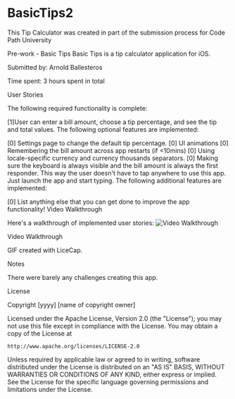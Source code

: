 # BasicTips2

This Tip Calculator was created in part of the submission process for Code Path University

Pre-work - Basic Tips
Basic Tips is a tip calculator application for iOS.

Submitted by: Arnold Ballesteros

Time spent: 3 hours spent in total

User Stories

The following required functionality is complete:

[1]User can enter a bill amount, choose a tip percentage, and see the tip and total values.
The following optional features are implemented:

[0] Settings page to change the default tip percentage.
[0] UI animations
[0] Remembering the bill amount across app restarts (if <10mins)
[0] Using locale-specific currency and currency thousands separators.
[0] Making sure the keyboard is always visible and the bill amount is always the first responder. This way the user doesn't have to tap anywhere to use this app. Just launch the app and start typing.
The following additional features are implemented:

[0] List anything else that you can get done to improve the app functionality!
Video Walkthrough

Here's a walkthrough of implemented user stories:
<img src='http://i.imgur.com/link/to/your/gif/file.gif' title='Video Walkthrough' width='' alt='Video Walkthrough' />

Video Walkthrough

GIF created with LiceCap.

Notes

There were barely any challenges creating this app.

License

Copyright [yyyy] [name of copyright owner]

Licensed under the Apache License, Version 2.0 (the "License");
you may not use this file except in compliance with the License.
You may obtain a copy of the License at

    http://www.apache.org/licenses/LICENSE-2.0

Unless required by applicable law or agreed to in writing, software
distributed under the License is distributed on an "AS IS" BASIS,
WITHOUT WARRANTIES OR CONDITIONS OF ANY KIND, either express or implied.
See the License for the specific language governing permissions and
limitations under the License.
